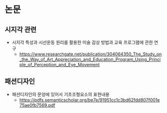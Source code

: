 # 논문

## 시지각 관련
* 시지각 특성과 시선운동 원리를 활용한 미술 감상 방법과 교육 프로그램에 관한 연구
  - https://www.researchgate.net/publication/304064350_The_Study_on_the_Way_of_Art_Appreciation_and_Education_Program_Using_Principle_of_Perception_and_Eye_Movement
  
## 패션디자인
* 패션디자인의 문양에 있어서 기초조형요소의 표현내용
  - https://pdfs.semanticscholar.org/be7e/91951cc1c3bd62fdd807f001e75ae0fb7569.pdf
  
